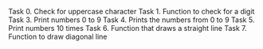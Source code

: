 Task 0. Check for uppercase character
Task 1. Function to check for a digit
Task 3. Print numbers 0 to 9
Task 4. Prints the numbers from 0 to 9
Task 5. Print numbers 10 times
Task 6. Function that draws a straight line
Task 7. Function to draw diagonal line
